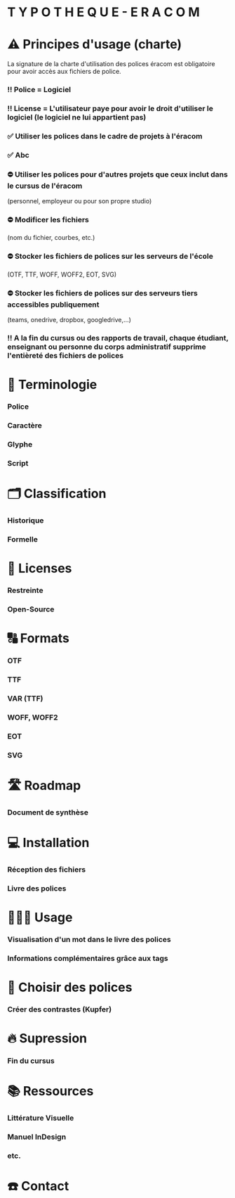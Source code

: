 # T Y P O T H E Q U E - E R A C O M

# ⚠️ Principes d'usage (charte)

La signature de la charte d'utilisation des polices éracom est obligatoire pour avoir accès aux fichiers de police.

### ‼️ Police = Logiciel
### ‼️ License = L'utilisateur paye pour avoir le droit d'utiliser le logiciel (le logiciel ne lui appartient pas)

### ✅ Utiliser les polices dans le cadre de projets à l'éracom
### ✅ Abc

### ⛔️ Utiliser les polices pour d'autres projets que ceux inclut dans le cursus de l'éracom  
(personnel, employeur ou pour son propre studio)
### ⛔️ Modificer les fichiers  
(nom du fichier, courbes, etc.)
### ⛔️ Stocker les fichiers de polices sur les serveurs de l'école  
(OTF, TTF, WOFF, WOFF2, EOT, SVG)
### ⛔️ Stocker les fichiers de polices sur des serveurs tiers accessibles publiquement  
(teams, onedrive, dropbox, googledrive,…)

### ‼️ A la fin du cursus ou des rapports de travail, chaque étudiant, enseignant ou personne du corps administratif supprime l'entièreté des fichiers de polices

# 🌈 Terminologie

### Police
### Caractère
### Glyphe
### Script

# 🗂️ Classification

### Historique
### Formelle

# 📝 Licenses

### Restreinte
### Open-Source

# 🔠 Formats

### OTF
### TTF
### VAR (TTF)
### WOFF, WOFF2
### EOT
### SVG

# 🛣️ Roadmap

### Document de synthèse

# 💻 Installation

### Réception des fichiers
### Livre des polices

# 👩🏼‍💻 Usage

### Visualisation d'un mot dans le livre des polices
### Informations complémentaires grâce aux tags

# 🍻 Choisir des polices

### Créer des contrastes (Kupfer)

# 🔥 Supression

### Fin du cursus

# 📚 Ressources

### Littérature Visuelle
### Manuel InDesign
### etc.

# ☎️ Contact
